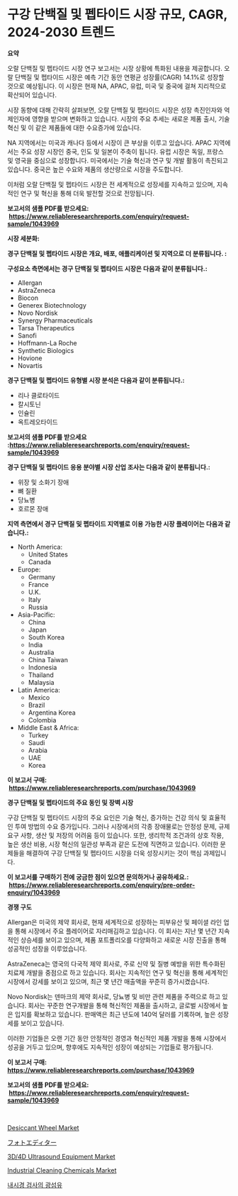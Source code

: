 <p><h1>구강 단백질 및 펩타이드 시장 규모, CAGR, 2024-2030 트렌드</h1></p><p><strong>요약</strong></p>
<p><p>오랄 단백질 및 펩타이드 시장 연구 보고서는 시장 상황에 특화된 내용을 제공합니다. 오랄 단백질 및 펩타이드 시장은 예측 기간 동안 연평균 성장률(CAGR) 14.1%로 성장할 것으로 예상됩니다. 이 시장은 현재 NA, APAC, 유럽, 미국 및 중국에 걸쳐 지리적으로 확산되어 있습니다.</p><p>시장 동향에 대해 간략히 살펴보면, 오랄 단백질 및 펩타이드 시장은 성장 촉진인자와 억제인자에 영향을 받으며 변화하고 있습니다. 시장의 주요 추세는 새로운 제품 출시, 기술 혁신 및 이 같은 제품들에 대한 수요증가에 있습니다.</p><p>NA 지역에서는 미국과 캐나다 등에서 시장이 큰 부상을 이루고 있습니다. APAC 지역에서는 주요 성장 시장인 중국, 인도 및 일본이 주축이 됩니다. 유럽 시장은 독일, 프랑스 및 영국을 중심으로 성장합니다. 미국에서는 기술 혁신과 연구 및 개발 활동이 촉진되고 있습니다. 중국은 높은 수요와 제품의 생산량으로 시장을 주도합니다.</p><p>이처럼 오랄 단백질 및 펩타이드 시장은 전 세계적으로 성장세를 지속하고 있으며, 지속적인 연구 및 혁신을 통해 더욱 발전할 것으로 전망됩니다.</p></p>
<p><strong>보고서의 샘플 PDF를 받으세요: &nbsp;<a href="https://www.reliableresearchreports.com/enquiry/request-sample/1043969">https://www.reliableresearchreports.com/enquiry/request-sample/1043969</a></strong></p>
<p><strong>시장 세분화:</strong></p>
<p><strong> 경구 단백질 및 펩타이드 시장은 개요, 배포, 애플리케이션 및 지역으로 더 분류됩니다. :</strong></p>
<p><strong>구성요소 측면에서는 경구 단백질 및 펩타이드 시장은 다음과 같이 분류됩니다.:</strong></p>
<p><ul><li>Allergan</li><li>AstraZeneca</li><li>Biocon</li><li>Generex Biotechnology</li><li>Novo Nordisk</li><li>Synergy Pharmaceuticals</li><li>Tarsa Therapeutics</li><li>Sanofi</li><li>Hoffmann-La Roche</li><li>Synthetic Biologics</li><li>Hovione</li><li>Novartis</li></ul></p>
<p><strong> 경구 단백질 및 펩타이드 유형별 시장 분석은 다음과 같이 분류됩니다.:</strong></p>
<p><ul><li>리나 클로타이드</li><li>칼시토닌</li><li>인슐린</li><li>옥트레오타이드</li></ul></p>
<p><strong>보고서의 샘플 PDF를 받으세요 :<a href="https://www.reliableresearchreports.com/enquiry/request-sample/1043969">https://www.reliableresearchreports.com/enquiry/request-sample/1043969</a></strong></p>
<p><strong> 경구 단백질 및 펩타이드 응용 분야별 시장 산업 조사는 다음과 같이 분류됩니다.:</strong></p>
<p><ul><li>위장 및 소화기 장애</li><li>뼈 질환</li><li>당뇨병</li><li>호르몬 장애</li></ul></p>
<p><strong>지역 측면에서 경구 단백질 및 펩타이드 지역별로 이용 가능한 시장 플레이어는 다음과 같습니다.:</strong></p>
<p><ul>
    <li>
        North America:
        <ul>
            <li>United States</li>
            <li>Canada</li>
        </ul>
    </li>
    <li>
        Europe:
        <ul>
            <li>Germany</li>
            <li>France</li>
            <li>U.K.</li>
            <li>Italy</li>
            <li>Russia</li>
        </ul>
    </li>
    <li>
        Asia-Pacific:
        <ul>
            <li>China</li>
            <li>Japan</li>
            <li>South Korea</li>
            <li>India</li>
            <li>Australia</li>
            <li>China Taiwan</li>
            <li>Indonesia</li>
            <li>Thailand</li>
            <li>Malaysia</li>
        </ul>
    </li>
    <li>
        Latin America:
        <ul>
            <li>Mexico</li>
            <li>Brazil</li>
            <li>Argentina Korea</li>
            <li>Colombia</li>
        </ul>
    </li>
    <li>
        Middle East & Africa:
        <ul>
            <li>Turkey</li>
            <li>Saudi</li>
            <li>Arabia</li>
            <li>UAE</li>
            <li>Korea</li>
        </ul>
    </li>
    </ul></p>
<p><strong>이 보고서 구매: &nbsp;<a href="https://www.reliableresearchreports.com/purchase/1043969">https://www.reliableresearchreports.com/purchase/1043969</a></strong></p>
<p><strong>경구 단백질 및 펩타이드의 주요 동인 및 장벽 시장</strong></p>
<p><p>구강 단백질 및 펩타이드 시장의 주요 요인은 기술 혁신, 증가하는 건강 의식 및 효율적인 투여 방법의 수요 증가입니다. 그러나 시장에서의 각종 장애물로는 안정성 문제, 규제 요구 사항, 생산 및 저장의 어려움 등이 있습니다. 또한, 생리학적 조건과의 상호 작용, 높은 생산 비용, 시장 혁신의 일관성 부족과 같은 도전에 직면하고 있습니다. 이러한 문제들을 해결하여 구강 단백질 및 펩타이드 시장을 더욱 성장시키는 것이 핵심 과제입니다.</p></p>
<p><strong>이 보고서를 구매하기 전에 궁금한 점이 있으면 문의하거나 공유하세요.: &nbsp;<a href="https://www.reliableresearchreports.com/enquiry/pre-order-enquiry/1043969">https://www.reliableresearchreports.com/enquiry/pre-order-enquiry/1043969</a></strong></p>
<p><strong>경쟁 구도</strong></p>
<p><p>Allergan은 미국의 제약 회사로, 현재 세계적으로 성장하는 피부유산 및 페이셜 라인 업을 통해 시장에서 주요 플레이어로 자리매김하고 있습니다. 이 회사는 지난 몇 년간 지속적인 상승세를 보이고 있으며, 제품 포트폴리오를 다양화하고 새로운 시장 진출을 통해 성공적인 성장을 이루었습니다.</p><p>AstraZeneca는 영국의 다국적 제약 회사로, 주로 신약 및 질병 예방을 위한 특수화된 치료제 개발을 중점으로 하고 있습니다. 회사는 지속적인 연구 및 혁신을 통해 세계적인 시장에서 강세를 보이고 있으며, 최근 몇 년간 매출액을 꾸준히 증가시켰습니다.</p><p>Novo Nordisk는 덴마크의 제약 회사로, 당뇨병 및 비만 관련 제품을 주력으로 하고 있습니다. 회사는 꾸준한 연구개발을 통해 혁신적인 제품을 출시하고, 글로벌 시장에서 높은 입지를 확보하고 있습니다. 판매액은 최근 년도에 140억 달러를 기록하며, 높은 성장세를 보이고 있습니다.</p><p>이러한 기업들은 오랜 기간 동안 안정적인 경영과 혁신적인 제품 개발을 통해 시장에서 성공을 거두고 있으며, 향후에도 지속적인 성장이 예상되는 기업들로 평가됩니다.</p></p>
<p><strong>이 보고서 구매: &nbsp; <a href="https://www.reliableresearchreports.com/purchase/1043969">https://www.reliableresearchreports.com/purchase/1043969</a></strong></p>
<p><strong>보고서의 샘플 PDF를 받으세요: &nbsp;<a href="https://www.reliableresearchreports.com/enquiry/request-sample/1043969">https://www.reliableresearchreports.com/enquiry/request-sample/1043969</a></strong><strong></strong></p>
<p>&nbsp;</p>
<p><p><a href="https://github.com/johnbach50/Market-Research-Report-List-2/blob/main/desiccant-wheel-market.md">Desiccant Wheel Market</a></p><p><a href="https://github.com/joaejkdzgyljvo6/Market-Research-Report-List-1/blob/main/6146106194297.md">フォトエディター</a></p><p><a href="https://issuu.com/reportprime-2/docs/3d4d-ultrasound-equipment-market-size-2030.pptx">3D/4D Ultrasound Equipment Market</a></p><p><a href="https://github.com/lylyparadise/Market-Research-Report-List-2/blob/main/industrial-cleaning-chemicals-market.md">Industrial Cleaning Chemicals Market</a></p><p><a href="https://github.com/vsap75a286l/Market-Research-Report-List-1/blob/main/8597305194021.md">내시경 검사의 광섬유</a></p></p>